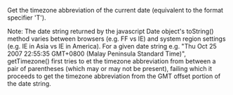 Get the timezone abbreviation of the current date (equivalent to the format specifier 'T').

Note: The date string returned by the javascript Date object's toString() method varies
between browsers (e.g. FF vs IE) and system region settings (e.g. IE in Asia vs IE in America).
For a given date string e.g. "Thu Oct 25 2007 22:55:35 GMT+0800 (Malay Peninsula Standard Time)",
getTimezone() first tries to et the timezone abbreviation from between a pair of parentheses
(which may or may not be present), failing which it proceeds to get the timezone abbreviation
from the GMT offset portion of the date string.
